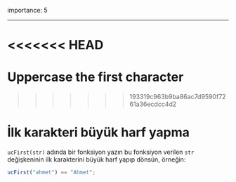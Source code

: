 importance: 5

---

<<<<<<< HEAD
=======
# Uppercase the first character
>>>>>>> 193319c963b9ba86ac7d9590f7261a36ecdcc4d2

# İlk karakteri büyük harf yapma

`ucFirst(str)` adında bir fonksiyon yazın bu fonksiyon verilen `str` değişkeninin ilk karakterini büyük harf yapıp dönsün, örneğin:

```js
ucFirst("ahmet") == "Ahmet";
```
